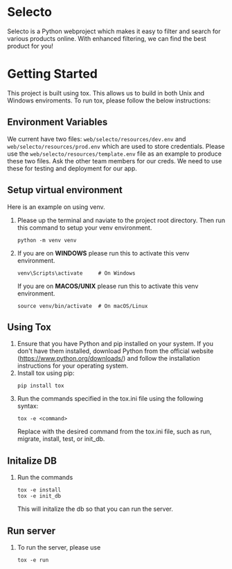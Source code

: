 # Selecto

Selecto is a Python webproject which makes it easy to filter and search for various products online. With enhanced filtering, we can find the best product for you!


# Getting Started
This project is built using tox. This allows us to build in both Unix and Windows enviroments. To run tox, please follow the below instructions:

## Environment Variables
We current have two files: `web/selecto/resources/dev.env` and ` web/selecto/resources/prod.env` which are used to store credentials.
Please use the `web/selecto/resources/template.env` file as an example to produce these two files.
Ask the other team members for our creds. We need to use these for testing and deployment for our app.

## Setup virtual environment
Here is an example on using venv.
1. Please up the terminal and naviate to the project root directory. Then run this command to setup your venv environment.
    ```
    python -m venv venv
    ```
2. If you are on **WINDOWS** please run this to activate this venv environment.
    ```
    venv\Scripts\activate     # On Windows
    ```
    If you are on **MACOS/UNIX** please run this to activate this venv environment.
    ```
    source venv/bin/activate  # On macOS/Linux
    ```

## Using Tox
1. Ensure that you have Python and pip installed on your system. If you don't have them installed, download Python from the official website (https://www.python.org/downloads/) and follow the installation instructions for your operating system.
2. Install tox using pip:
    ```
    pip install tox
    ```
3. Run the commands specified in the tox.ini file using the following syntax:
    ```
    tox -e <command>
    ```
    Replace <command> with the desired command from the tox.ini file, such as run, migrate, install, test, or init_db.

## Initalize DB
1. Run the commands 
    ```
    tox -e install
    tox -e init_db
    ```
    This will initalize the db so that you can run the server.

## Run server
1. To run the server, please use 
    ```
    tox -e run
    ```
